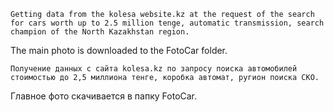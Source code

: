     Getting data from the kolesa website.kz at the request of the search for cars worth up to 2.5 million tenge, automatic transmission, search champion of the North Kazakhstan region.
The main photo is downloaded to the FotoCar folder.

    Получение данных с сайта kolesa.kz по запросу поиска автомобилей стоимостью до 2,5 миллиона тенге, коробка автомат, ругион поиска СКО.
Главное фото скачивается в папку FotoCar.